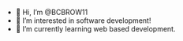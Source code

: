 - 👋 Hi, I’m @BCBROW11
- 👀 I’m interested in software development!
- 🌱 I’m currently learning web based development.

<!---
BCBROW11/BCBROW11 is a ✨ special ✨ repository because its `README.md` (this file) appears on your GitHub profile.
You can click the Preview link to take a look at your changes.
--->
